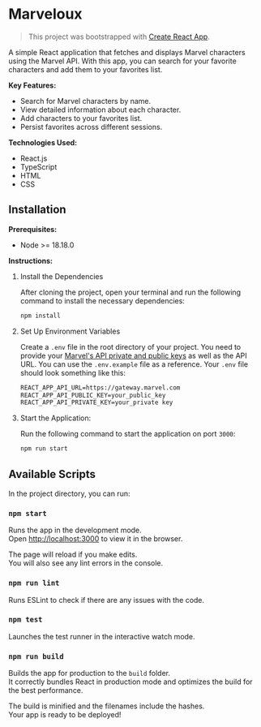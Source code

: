 # Marveloux

> This project was bootstrapped with [Create React App](https://github.com/facebook/create-react-app).

A simple React application that fetches and displays Marvel characters using the Marvel API. With this app, you can search for your favorite characters and add them to your favorites list.

**Key Features:**

- Search for Marvel characters by name.
- View detailed information about each character.
- Add characters to your favorites list.
- Persist favorites across different sessions.

**Technologies Used:**

- React.js
- TypeScript
- HTML
- CSS

## Installation

**Prerequisites:**

- Node >= 18.18.0

**Instructions:**

1. Install the Dependencies

   After cloning the project, open your terminal and run the following command to install the necessary dependencies:

   ```sh
   npm install
   ```

2. Set Up Environment Variables

   Create a `.env` file in the root directory of your project. You need to provide your [Marvel's API private and public keys](https://developer.marvel.com/documentation/getting_started) as well as the API URL. You can use the `.env.example` file as a reference. Your `.env` file should look something like this:

   ```txt
   REACT_APP_API_URL=https://gateway.marvel.com
   REACT_APP_API_PUBLIC_KEY=your_public_key
   REACT_APP_API_PRIVATE_KEY=your_private key
   ```

3. Start the Application:

   Run the following command to start the application on port `3000`:

   ```sh
   npm run start
   ```

## Available Scripts

In the project directory, you can run:

### `npm start`

Runs the app in the development mode.\
Open [http://localhost:3000](http://localhost:3000) to view it in the browser.

The page will reload if you make edits.\
You will also see any lint errors in the console.

### `npm run lint`

Runs ESLint to check if there are any issues with the code.

### `npm test`

Launches the test runner in the interactive watch mode.

### `npm run build`

Builds the app for production to the `build` folder.\
It correctly bundles React in production mode and optimizes the build for the best performance.

The build is minified and the filenames include the hashes.\
Your app is ready to be deployed!
